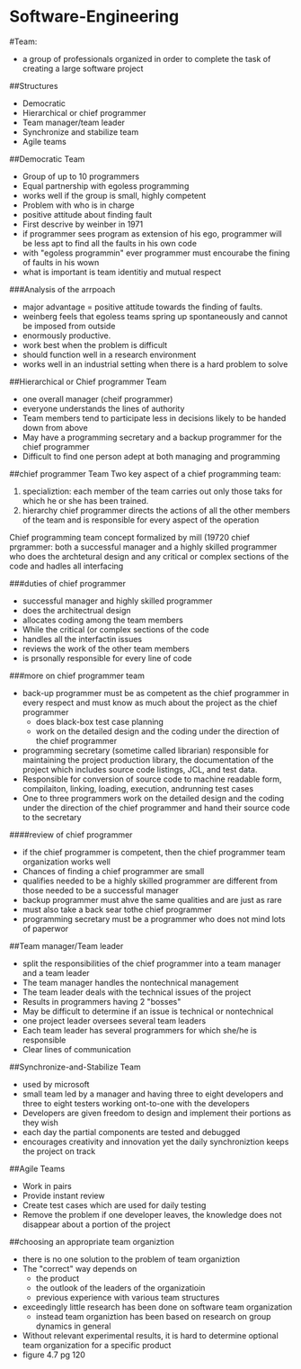 # Software-Engineering

#Team:
- a group of professionals organized in order to complete the task of creating a large software project

##Structures
- Democratic 
- Hierarchical or chief programmer
- Team manager/team leader 
- Synchronize and stabilize team
- Agile teams

##Democratic Team
- Group of up to 10 programmers
- Equal partnership with egoless programming
- works well if the group is small, highly competent
- Problem with who is in charge
- positive attitude about finding fault
- First descrive by weinber in 1971
- if programmer sees program as extension of his ego, programmer will be less apt to find all the faults in his own code
- with "egoless programmin" ever programmer must encourabe the fining of faults in his wown
- what is important is team identitiy and mutual respect


###Analysis of the arrpoach
- major advantage = positive attitude towards the finding of faults.
- weinberg feels that egoless teams spring up spontaneously and cannot be imposed from outside
- enormously productive.
- work best when the problem is difficult
- should function well in a research environment
- works well in an industrial setting when there is a hard problem to solve


##Hierarchical or Chief programmer Team
- one overall manager (cheif programmer)
- everyone understands the lines of authority
- Team members tend to participate less in decisions likely to be handed down from above
- May have a programming secretary and a backup programmer for the chief programmer 
- Difficult to find one person adept at both managing and programming

##chief programmer Team
Two key aspect of a chief programming team:

1. specializtion: each member of the team carries out only those taks for which he or she has been trained.
2. hierarchy chief programmer directs the actions of all the other members of the team and is responsible for every aspect of the operation

Chief programming team concept formalized by mill (19720
chief prgrammer: both a successful manager and a highly skilled programmer who does the archtetural design and any critical or complex sections of the code and hadles all interfacing

###duties of chief programmer
- successful manager and highly skilled programmer
- does the architectrual design
- allocates coding among the team members
- While the critical (or complex sections of the code
- handles all the interfactin issues
- reviews the work of the other team members
- is prsonally responsible for every line of code

###more on chief programmer team
- back-up programmer must be as competent as the chief programmer in every respect and must know as much about the project as the chief programmer
    - does black-box test case planning
    - work on the detailed design and the coding under the direction of the chief programmer
- programming secretary (sometime called librarian) responsible for maintaining the project production library, the documentation of the project which includes source code listings, JCL, and test data.
- Responsible for conversion of source code to machine readable form, compilaiton, linking, loading, execution, andrunning test cases
- One to three programmers work on the detailed design and the coding under the direction of the chief programmer and hand their source code to the secretary

####review of chief programmer
- if the chief programmer is competent, then the chief programmer team organization works well
- Chances of finding a chief programmer are small
- qualifies needed to be a highly skilled programmer are different from those needed to be a successful manager
- backup programmer must ahve the same qualities and are just as rare
- must also take a back sear tothe chief programmer
- programming secretary must be a programmer who does not mind lots of paperwor

##Team manager/Team leader
- split the responsibilities of the chief programmer into a team manager and a team leader
- The team manager handles the nontechnical management
- The team leader deals with the technical issues of the project
- Results in programmers having 2 "bosses"
- May be difficult to determine if an issue is technical or nontechnical
- one project leader oversees several team leaders
- Each team leader has several programmers for which she/he is responsible
- Clear lines of communication

##Synchronize-and-Stabilize Team
- used by microsoft
- small team led by a manager and having three to eight developers and three to eight testers working ont-to-one with the developers
- Developers are given freedom to design and implement their portions as they wish
- each day the partial components are tested and debugged
- encourages creativity and innovation yet the daily synchroniztion keeps the project on track

##Agile Teams
- Work in pairs
- Provide instant review
- Create test cases which are used for daily testing
- Remove the problem if one developer leaves,  the knowledge does not disappear about a portion of the project

##choosing an appropriate team organiztion
- there is no one solution to the problem of team organiztion
- The "correct" way depends on
    - the product
    - the outlook of the leaders of the organizatioin
    - previous experience with various team structures
- exceedingly little research has been done on software team organization
    - instead team organiztion has been based on research on group dynamics in general
- Without relevant experimental results, it is hard to determine optional team organization for a specific product
- figure 4.7 pg 120
